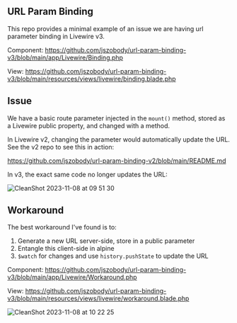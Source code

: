 ## URL Param Binding

This repo provides a minimal example of an issue we are having url parameter binding in Livewire v3.

Component: https://github.com/jszobody/url-param-binding-v3/blob/main/app/Livewire/Binding.php

View: https://github.com/jszobody/url-param-binding-v3/blob/main/resources/views/livewire/binding.blade.php

## Issue

We have a basic route parameter injected in the `mount()` method, stored as a Livewire public property, and changed with a method. 

In Livewire v2, changing the parameter would automatically update the URL. See the v2 repo to see this in action:

https://github.com/jszobody/url-param-binding-v2/blob/main/README.md

In v3, the exact same code no longer updates the URL:

![CleanShot 2023-11-08 at 09 51 30](https://github.com/jszobody/url-param-binding-v3/assets/203749/22cd749c-f121-4e82-91a4-5b25bc946475)

## Workaround

The best workaround I've found is to:

1. Generate a new URL server-side, store in a public parameter
2. Entangle this client-side in alpine
3. `$watch` for changes and use `history.pushState` to update the URL

Component: https://github.com/jszobody/url-param-binding-v3/blob/main/app/Livewire/Workaround.php

View: https://github.com/jszobody/url-param-binding-v3/blob/main/resources/views/livewire/workaround.blade.php

![CleanShot 2023-11-08 at 10 22 25](https://github.com/jszobody/url-param-binding-v3/assets/203749/a8ddbbce-b60a-485a-8908-5f6474bf9651)

